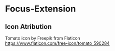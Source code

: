 # Focus-Extension
 
## Icon Atribution
Tomato icon by Freepik from Flaticon  
https://www.flaticon.com/free-icon/tomato_590284
